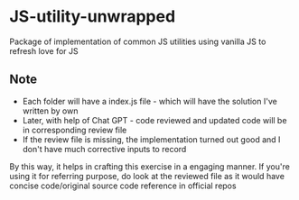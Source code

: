 # JS-utility-unwrapped
Package of implementation of common JS utilities using vanilla JS to refresh love for JS

## Note

* Each folder will have a index.js file - which will have the solution I've written by own
* Later, with help of Chat GPT - code reviewed and updated code will be in corresponding review file
* If the review file is missing, the implementation turned out good and I don't have much corrective inputs to record

By this way, it helps in crafting this exercise in a engaging manner. If you're using it for referring purpose, do look at the reviewed file as it would have concise code/original source code reference in official repos